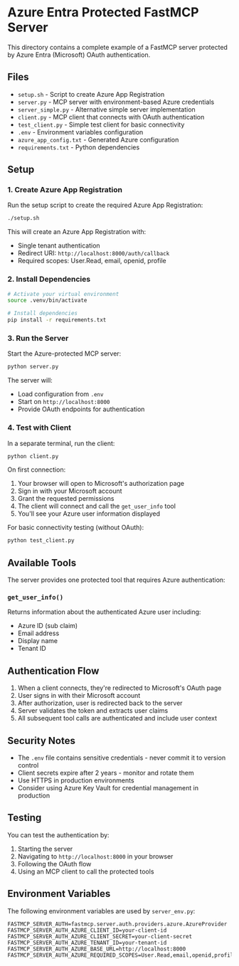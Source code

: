 # Azure Entra Protected FastMCP Server

This directory contains a complete example of a FastMCP server protected by Azure Entra (Microsoft) OAuth authentication.

## Files

- `setup.sh` - Script to create Azure App Registration
- `server.py` - MCP server with environment-based Azure credentials
- `server_simple.py` - Alternative simple server implementation  
- `client.py` - MCP client that connects with OAuth authentication
- `test_client.py` - Simple test client for basic connectivity
- `.env` - Environment variables configuration
- `azure_app_config.txt` - Generated Azure configuration
- `requirements.txt` - Python dependencies

## Setup

### 1. Create Azure App Registration

Run the setup script to create the required Azure App Registration:

```bash
./setup.sh
```

This will create an Azure App Registration with:
- Single tenant authentication
- Redirect URI: `http://localhost:8000/auth/callback`
- Required scopes: User.Read, email, openid, profile

### 2. Install Dependencies

```bash
# Activate your virtual environment
source .venv/bin/activate

# Install dependencies
pip install -r requirements.txt
```

### 3. Run the Server

Start the Azure-protected MCP server:

```bash
python server.py
```

The server will:
- Load configuration from `.env`
- Start on `http://localhost:8000`
- Provide OAuth endpoints for authentication

### 4. Test with Client

In a separate terminal, run the client:

```bash
python client.py
```

On first connection:
1. Your browser will open to Microsoft's authorization page
2. Sign in with your Microsoft account
3. Grant the requested permissions  
4. The client will connect and call the `get_user_info` tool
5. You'll see your Azure user information displayed

For basic connectivity testing (without OAuth):
```bash
python test_client.py
```

## Available Tools

The server provides one protected tool that requires Azure authentication:

### `get_user_info()`
Returns information about the authenticated Azure user including:
- Azure ID (sub claim)
- Email address
- Display name  
- Tenant ID

## Authentication Flow

1. When a client connects, they're redirected to Microsoft's OAuth page
2. User signs in with their Microsoft account
3. After authorization, user is redirected back to the server
4. Server validates the token and extracts user claims
5. All subsequent tool calls are authenticated and include user context

## Security Notes

- The `.env` file contains sensitive credentials - never commit it to version control
- Client secrets expire after 2 years - monitor and rotate them
- Use HTTPS in production environments
- Consider using Azure Key Vault for credential management in production

## Testing

You can test the authentication by:
1. Starting the server
2. Navigating to `http://localhost:8000` in your browser
3. Following the OAuth flow
4. Using an MCP client to call the protected tools

## Environment Variables

The following environment variables are used by `server_env.py`:

```env
FASTMCP_SERVER_AUTH=fastmcp.server.auth.providers.azure.AzureProvider
FASTMCP_SERVER_AUTH_AZURE_CLIENT_ID=your-client-id
FASTMCP_SERVER_AUTH_AZURE_CLIENT_SECRET=your-client-secret
FASTMCP_SERVER_AUTH_AZURE_TENANT_ID=your-tenant-id
FASTMCP_SERVER_AUTH_AZURE_BASE_URL=http://localhost:8000
FASTMCP_SERVER_AUTH_AZURE_REQUIRED_SCOPES=User.Read,email,openid,profile
```
